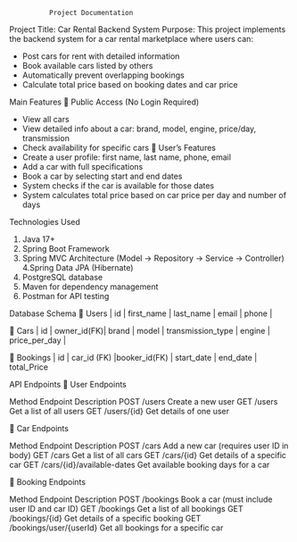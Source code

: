               Project Documentation
Project Title: Car Rental Backend System
Purpose: This project implements the backend system for a car rental marketplace where users can:
-  Post cars for rent with detailed information
-  Book available cars listed by others
-  Automatically prevent overlapping bookings
-  Calculate total price based on booking dates and car price

Main Features
	Public Access (No Login Required)
-  View all cars
-  View detailed info about a car: brand, model, engine, price/day, transmission
-  Check availability for specific cars
	User’s Features
 - Create a user profile: first name, last name, phone, email
- Add a car with full specifications
 - Book a car by selecting start and end dates
-  System checks if the car is available for those dates
-  System calculates total price based on car price per day and number of days



Technologies Used
1.  Java 17+
2. Spring Boot Framework
3. Spring MVC Architecture (Model → Repository → Service → Controller)
4.Spring Data JPA (Hibernate)
5.  PostgreSQL database
6. Maven for dependency management
7.  Postman for API testing

Database Schema
	Users
| id | first_name | last_name | email  | phone |

	Cars
| id | owner_id(FK)| brand | model | transmission_type | engine | price_per_day |

	Bookings
| id |  car_id (FK) |booker_id(FK) | start_date | end_date | total_Price




API Endpoints
	User Endpoints

Method	Endpoint	Description
  POST	/users	Create a new user
    GET	/users	Get a list of all users
   GET	/users/{id}	Get details of one user

		

	Car Endpoints

Method	Endpoint	Description
POST	/cars	Add a new car (requires user ID in body)
GET	/cars	Get a list of all cars
GET	/cars/{id}	Get details of a specific car
GET	/cars/{id}/available-dates	Get available booking days for a car


	Booking Endpoints

Method	Endpoint	Description
POST	/bookings	Book a car (must include user ID and car ID)
GET	/bookings	Get a list of all bookings
GET	/bookings/{id}	Get details of a specific booking
GET	/bookings/user/{userId}	Get all bookings for a specific car
